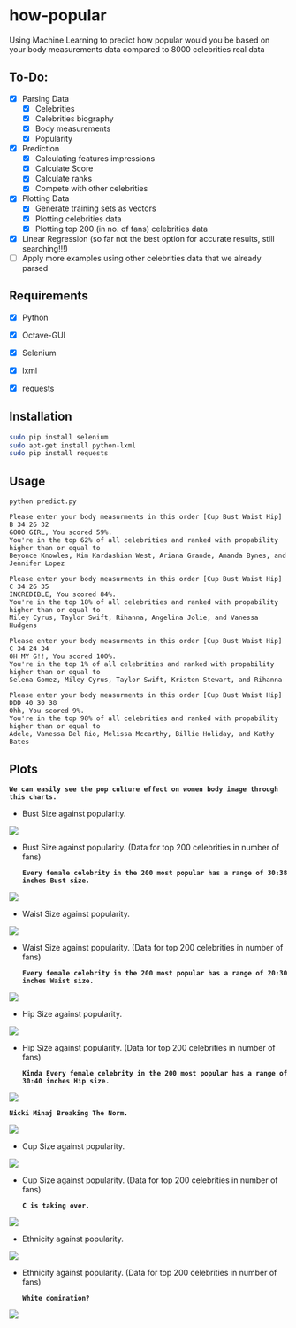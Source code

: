 # how-popular
Using Machine Learning to predict how popular would you be based on your body measurements data compared to 8000 celebrities real data

## To-Do:

- [x] Parsing Data
  - [x] Celebrities
  - [x] Celebrities biography
  - [x] Body measurements
  - [x] Popularity
- [x] Prediction
  - [x] Calculating features impressions
  - [x] Calculate Score
  - [x] Calculate ranks
  - [x] Compete with other celebrities
- [x] Plotting Data
  - [x] Generate training sets as vectors
  - [x] Plotting celebrities data
  - [x] Plotting top 200 (in no. of fans) celebrities data
- [x] Linear Regression (so far not the best option for accurate results, still searching!!!)
- [ ] Apply more examples using other celebrities data that we already parsed

## Requirements
- [x] Python
- [x] Octave-GUI
- [x] Selenium
- [x] lxml
- [x] requests


## Installation

  ```bash
  sudo pip install selenium
  sudo apt-get install python-lxml
  sudo pip install requests
  ```
  
## Usage

  ```
  python predict.py
   ```

  ```
  Please enter your body measurments in this order [Cup Bust Waist Hip]
  B 34 26 32
  GOOO GIRL, You scored 59%. 
  You're in the top 62% of all celebrities and ranked with propability higher than or equal to 
  Beyonce Knowles, Kim Kardashian West, Ariana Grande, Amanda Bynes, and Jennifer Lopez
  ```
  
  ```
  Please enter your body measurments in this order [Cup Bust Waist Hip]
  C 34 26 35
  INCREDIBLE, You scored 84%. 
  You're in the top 18% of all celebrities and ranked with propability higher than or equal to 
  Miley Cyrus, Taylor Swift, Rihanna, Angelina Jolie, and Vanessa Hudgens
  ```

  ```
  Please enter your body measurments in this order [Cup Bust Waist Hip]
  C 34 24 34
  OH MY G!!, You scored 100%. 
  You're in the top 1% of all celebrities and ranked with propability higher than or equal to 
  Selena Gomez, Miley Cyrus, Taylor Swift, Kristen Stewart, and Rihanna
  ```
  
  ```
  Please enter your body measurments in this order [Cup Bust Waist Hip]
  DDD 40 30 38
  Ohh, You scored 9%. 
  You're in the top 98% of all celebrities and ranked with propability higher than or equal to 
  Adele, Vanessa Del Rio, Melissa Mccarthy, Billie Holiday, and Kathy Bates
  ``` 

## Plots 
  **`We can easily see the pop culture effect on women body image through this charts.`** 

- Bust Size against popularity.
<img src="/Assets/bust.png">

- Bust Size against popularity. (Data for top 200 celebrities in number of fans)

  **`Every female celebrity in the 200 most popular has a range of 30:38 inches Bust size.`** 

<img src="/Assets/bust200.png">

- Waist Size against popularity.
<img src="/Assets/waist.png">

- Waist Size against popularity. (Data for top 200 celebrities in number of fans)

  **`Every female celebrity in the 200 most popular has a range of 20:30 inches Waist size.`** 

<img src="/Assets/waist200.png">

- Hip Size against popularity.
<img src="/Assets/hip.png">

- Hip Size against popularity. (Data for top 200 celebrities in number of fans)

  **`Kinda Every female celebrity in the 200 most popular has a range of 30:40 inches Hip size.`** 

<img src="/Assets/hip200.png">

  **`Nicki Minaj Breaking The Norm.`** 

<img src="/Assets/nicki.png">

- Cup Size against popularity.
<img src="/Assets/cup.png">

- Cup Size against popularity. (Data for top 200 celebrities in number of fans)

  **`C is taking over.`** 

<img src="/Assets/cup200.png">

- Ethnicity against popularity.
<img src="/Assets/ethnicity.png">

- Ethnicity against popularity. (Data for top 200 celebrities in number of fans)

  **`White domination?`** 

<img src="/Assets/ethnicity200.png">
